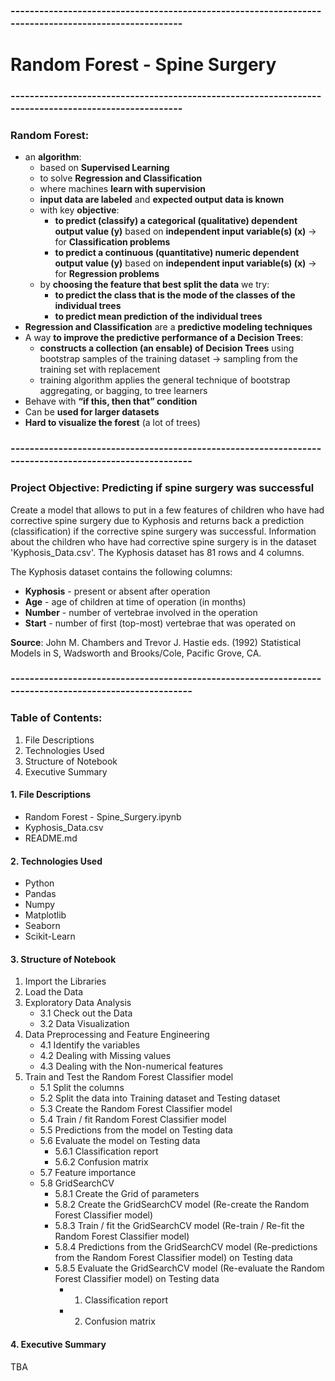 ### -----------------------------------------------------------------------------------------------------
# Random Forest - Spine Surgery
### -----------------------------------------------------------------------------------------------------
### Random Forest:
- an **algorithm**:
    - based on **Supervised Learning**
    - to solve **Regression and Classification**
    - where machines **learn with supervision**
    - **input data are labeled** and **expected output data is known**
    - with key **objective**:
        - **to predict (classify) a categorical (qualitative) dependent output value (y)** based on **independent input variable(s) (x)** -> for **Classification problems**
        - **to predict a continuous (quantitative) numeric dependent output value (y)** based on **independent input variable(s) (x)** -> for **Regression problems**
    - by **choosing the feature that best split the data** we try:
        - **to predict the class that is the mode of the classes of the individual trees**
        - **to predict mean prediction of the individual trees**
- **Regression and Classification** are a **predictive modeling techniques**
- A way **to improve the predictive performance of a Decision Trees**:
    - **constructs a collection (an ensable) of Decision Trees** using bootstrap samples of the training dataset -> sampling from the training set with replacement
    - training algorithm applies the general technique of bootstrap aggregating, or bagging, to tree learners    
- Behave with **“if this, then that” condition**             
- Can be **used for larger datasets**
- **Hard to visualize the forest** (a lot of trees)

### -------------------------------------------------------------------------------------------------------
### Project Objective: Predicting if spine surgery was successful
Create a model that allows to put in a few features of children who have had corrective spine surgery due to Kyphosis and returns back a prediction (classification) if the corrective spine surgery was successful. Information about the children who have had corrective spine surgery is in the dataset 'Kyphosis_Data.csv'. The Kyphosis dataset has 81 rows and 4 columns. 

The Kyphosis dataset contains the following columns:
- **Kyphosis** - present or absent after operation
- **Age** - age of children at time of operation (in months)
- **Number** - number of vertebrae involved in the operation
- **Start** - number of first (top-most) vertebrae that was operated on

**Source**: John M. Chambers and Trevor J. Hastie eds. (1992) Statistical Models in S, Wadsworth and Brooks/Cole, Pacific Grove, CA.

### -------------------------------------------------------------------------------------------------------
### Table of Contents:
1. File Descriptions
2. Technologies Used
3. Structure of Notebook
4. Executive Summary

#### 1. File Descriptions
- Random Forest - Spine_Surgery.ipynb
- Kyphosis_Data.csv
- README.md

#### 2. Technologies Used
- Python
- Pandas
- Numpy
- Matplotlib
- Seaborn
- Scikit-Learn

#### 3. Structure of Notebook
1. Import the Libraries
2. Load the Data
3. Exploratory Data Analysis
    - 3.1 Check out the Data
    - 3.2 Data Visualization
4. Data Preprocessing and Feature Engineering
    - 4.1 Identify the variables
    - 4.2 Dealing with Missing values
    - 4.3 Dealing with the Non-numerical features
5. Train and Test the Random Forest Classifier model
    - 5.1 Split the columns
    - 5.2 Split the data into Training dataset and Testing dataset
    - 5.3 Create the Random Forest Classifier model
    - 5.4 Train / fit Random Forest Classifier model
    - 5.5 Predictions from the model on Testing data
    - 5.6 Evaluate the model on Testing data
      - 5.6.1 Classification report
      - 5.6.2 Confusion matrix
    - 5.7 Feature importance
    - 5.8 GridSearchCV
      - 5.8.1 Create the Grid of parameters
      - 5.8.2 Create the GridSearchCV model (Re-create the Random Forest Classifier model)
      - 5.8.3 Train / fit the GridSearchCV model (Re-train / Re-fit the Random Forest Classifier model)
      - 5.8.4 Predictions from the GridSearchCV model (Re-predictions from the Random Forest Classifier model) on Testing data
      - 5.8.5 Evaluate the GridSearchCV model (Re-evaluate the Random Forest Classifier model) on Testing data
        - 1. Classification report
        - 2. Confusion matrix

#### 4. Executive Summary
TBA
